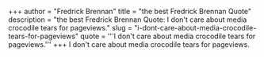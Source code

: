 +++
author = "Fredrick Brennan"
title = "the best Fredrick Brennan Quote"
description = "the best Fredrick Brennan Quote: I don't care about media crocodile tears for pageviews."
slug = "i-dont-care-about-media-crocodile-tears-for-pageviews"
quote = '''I don't care about media crocodile tears for pageviews.'''
+++
I don't care about media crocodile tears for pageviews.
